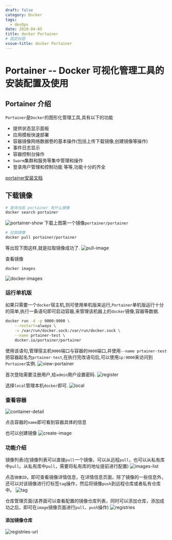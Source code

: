 ```yaml
---
draft: false
category: Docker
tags:
  - devOps
date: 2020-04-05
title: docker Portainer
# 固定标题
vssue-title: docker Portainer
---
```

# Portainer -- Docker 可视化管理工具的安装配置及使用

## Portainer 介绍
` Portainer `是` Docker `的图形化管理工具,具有以下的功能
- 提供状态显示面板
- 应用模板快速部署
- 容器镜像网络数据卷的基本操作(包括上传下载镜像,创建镜像等操作)
- 事件日志显示
- 容器控制台操作
- ` Swarm `集群和服务等集中管理和操作
- 登录用户管理和控制功能
等等,功能十分的齐全

[portainer安装文档](https://www.portainer.io/installation/)

## 下载镜像
```bash
# 查询当前 portainer 有什么镜像
docker search portainer
```
![portainer-show](~@img/devOps/2020-04-05-docker-portainer01.png)
下载上图第一个镜像` portainer/portainer `


```bash
# 拉取镜像
docker pull portainer/portainer
```
等出现下图这样,就是拉取镜像成功了.
![pull-image](~@img/devOps/2020-04-05-docker-portainer02.png)

查看镜像
```bash
docker images
```
![docker-images](~@img/devOps/2020-04-05-docker-portainer03.png)

### 运行单机版
如果只需要一个` docker `宿主机,则可使用单机版来运行,` Portainer `单机版运行十分的简单,执行一条语句即可启动容器,来管理该机器上的` docker `镜像,容器等数据.

```bash
docker run -d -p 9000:9000 \
    --restart=always \
    -v /var/run/docker.sock:/var/run/docker.sock \
    --name prtainer-test \
    docker.io/portainer/portainer
```
使用该语句,管理宿主机`9000`端口与容器的`9000`端口,并使用` --name prtainer-test `把容器起名为` prtainer-test `,在执行完改语句后,可以使用` ip:9000 `来访问到` Portainer `实例.
![view-portainer](~@img/devOps/2020-04-05-docker-portainer04.png)

首次登陆需要注册用户,给` admin `用户设置密码.
![register](~@img/devOps/2020-04-05-docker-portainer05.png)

选择` local `管理本机` docker `即可.
![local](~@img/devOps/2020-04-05-docker-portainer06.png)

### 查看容器
![container-detail](~@img/devOps/2020-04-05-docker-portainer07.png)

点击容器的` name `即可看到容器具体的信息

也可以创建镜像
![create-image](~@img/devOps/2020-04-05-docker-portainer08.png)

### 功能介绍
镜像列表(在镜像列表可以直接` pull `一个镜像，可以从远程` pull `，也可以从私有库中` pull `。从私有库中` pull `，需要将私有库的地址提前进行配置)
![images-list](~@img/devOps/2020-04-05-docker-portainer09.png)

点击` 镜像ID `，即可查看镜像详情信息，在详情信息页面，除了镜像的一些信息外，还可以对该镜像进行打标签` tag `操作，然后将镜像` push `到远程仓库或者私有仓库中。
![tag](~@img/devOps/2020-04-05-docker-portainer10.png)

仓库管理页面(该界面可以查看配置的镜像仓库列表，同时可以添加仓库，添加成功之后，即可在` image `镜像页面进行` pull `、` push `操作)
![registries](~@img/devOps/2020-04-05-docker-portainer11.png)

#### 添加镜像仓库
![registries-url](~@img/devOps/2020-04-05-docker-portainer12.png)
